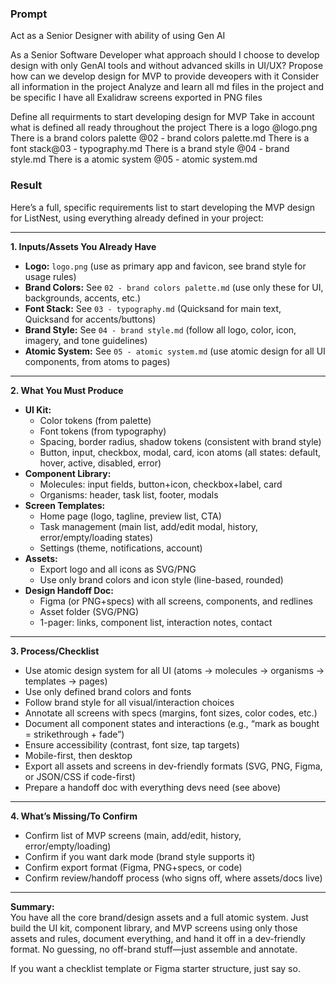 ### Prompt

Act as a Senior Designer with ability of using Gen AI

As a Senior Software Developer what approach should I choose to develop design with only GenAI tools and without advanced skills in UI/UX?
Propose how can we develop design for MVP to provide deveopers with it
Consider all information in the project
Analyze and learn all md files in the project and be specific
I have all Exalidraw screens exported in PNG files

Define all requirments to start developing design for MVP
Take in account what is defined all ready throughout the project
There is a logo @logo.png  
There is a brand colors palette @02 - brand colors palette.md 
There is a font stack@03 - typography.md 
There is a brand style @04 - brand style.md 
There is a atomic system @05 - atomic system.md 

### Result

Here’s a full, specific requirements list to start developing the MVP design for ListNest, using everything already defined in your project:

---

**1. Inputs/Assets You Already Have**
- **Logo:** `logo.png` (use as primary app and favicon, see brand style for usage rules)
- **Brand Colors:** See `02 - brand colors palette.md` (use only these for UI, backgrounds, accents, etc.)
- **Font Stack:** See `03 - typography.md` (Quicksand for main text, Quicksand for accents/buttons)
- **Brand Style:** See `04 - brand style.md` (follow all logo, color, icon, imagery, and tone guidelines)
- **Atomic System:** See `05 - atomic system.md` (use atomic design for all UI components, from atoms to pages)

---

**2. What You Must Produce**
- **UI Kit:**  
  - Color tokens (from palette)
  - Font tokens (from typography)
  - Spacing, border radius, shadow tokens (consistent with brand style)
  - Button, input, checkbox, modal, card, icon atoms (all states: default, hover, active, disabled, error)
- **Component Library:**  
  - Molecules: input fields, button+icon, checkbox+label, card
  - Organisms: header, task list, footer, modals
- **Screen Templates:**  
  - Home page (logo, tagline, preview list, CTA)
  - Task management (main list, add/edit modal, history, error/empty/loading states)
  - Settings (theme, notifications, account)
- **Assets:**  
  - Export logo and all icons as SVG/PNG
  - Use only brand colors and icon style (line-based, rounded)
- **Design Handoff Doc:**  
  - Figma (or PNG+specs) with all screens, components, and redlines
  - Asset folder (SVG/PNG)
  - 1-pager: links, component list, interaction notes, contact

---

**3. Process/Checklist**
- Use atomic design system for all UI (atoms → molecules → organisms → templates → pages)
- Use only defined brand colors and fonts
- Follow brand style for all visual/interaction choices
- Annotate all screens with specs (margins, font sizes, color codes, etc.)
- Document all component states and interactions (e.g., “mark as bought = strikethrough + fade”)
- Ensure accessibility (contrast, font size, tap targets)
- Mobile-first, then desktop
- Export all assets and screens in dev-friendly formats (SVG, PNG, Figma, or JSON/CSS if code-first)
- Prepare a handoff doc with everything devs need (see above)

---

**4. What’s Missing/To Confirm**
- Confirm list of MVP screens (main, add/edit, history, error/empty/loading)
- Confirm if you want dark mode (brand style supports it)
- Confirm export format (Figma, PNG+specs, or code)
- Confirm review/handoff process (who signs off, where assets/docs live)

---

**Summary:**  
You have all the core brand/design assets and a full atomic system. Just build the UI kit, component library, and MVP screens using only those assets and rules, document everything, and hand it off in a dev-friendly format. No guessing, no off-brand stuff—just assemble and annotate.

If you want a checklist template or Figma starter structure, just say so.
